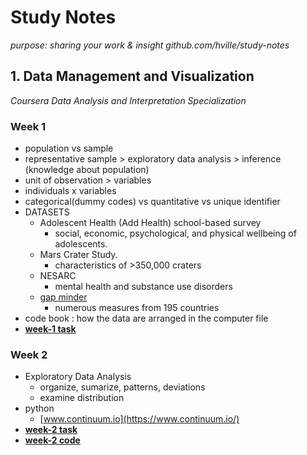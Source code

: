 # Study Notes

*purpose: sharing your work & insight*
*github.com/hville/study-notes*

## 1. Data Management and Visualization

*Coursera Data Analysis and Interpretation Specialization*

### Week 1

* population vs sample
* representative sample > exploratory data analysis > inference (knowledge about population)
* unit of observation > variables
* individuals x variables
* categorical(dummy codes) vs quantitative vs unique identifier
* DATASETS
  * Adolescent Health (Add Health) school-based survey
    * social, economic, psychological, and physical wellbeing of adolescents.
  * Mars Crater Study.
    * characteristics of >350,000 craters
  * NESARC
    * mental health and substance use disorders
  * [gap minder](gapminder.org)
    * numerous measures from 195 countries
* code book : how the data are arranged in the computer file
* [**week-1 task**](data-visualization-w1.md)

### Week 2

* Exploratory Data Analysis
  * organize, sumarize, patterns, deviations
  * examine distribution
* python
  * [www.continuum.io](https://www.continuum.io/)
* [**week-2 task**](data-visualization-w2.md)
* [**week-2 code**](./code/code_w2.py)



